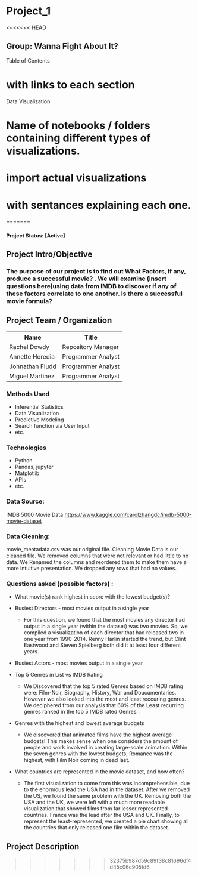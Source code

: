 
# Project_1

<<<<<<< HEAD
## Group: Wanna Fight About It? 

Table of Contents 
# with links to each section 

Data Visualization

# Name of notebooks / folders containing different types of visualizations. 

# import actual visualizations 
# with sentances explaining each one. 
=======
#### Project Status: [Active]

## Project Intro/Objective
### The purpose of our project is to find out What Factors, if any, produce a successful movie? . We will examine (insert questions here)using data from IMDB to discover if any of these factors correlate to one another. Is there a successful movie formula? 




## Project Team / Organization
<table>
  <th>Name</th>
  <th>Title</th>
  <tr>
   <td>Rachel Dowdy</td>
    <td>Repository Manager</td>
  </tr>
   <tr>
    <td>Annette Heredia</td>
    <td>Programmer Analyst</td>
  </tr>
  <tr>
    <td>Johnathan Fludd</td>
    <td>Programmer Analyst</td>
  </tr>
  <tr>
    <td>Miguel Martinez</td>
    <td>Programmer Analyst</td>
  </tr>
</table>

### Methods Used
* Inferential Statistics
* Data Visualization
* Predictive Modeling
* Search function via User Input
* etc.


### Technologies
* Python
* Pandas, jupyter
* Matplotlib
* APIs
* etc. 

### Data Source:
IMDB 5000 Movie Data
https://www.kaggle.com/carolzhangdc/imdb-5000-movie-dataset


### Data Cleaning:
movie_meatadata.csv was our original file. 
Cleaning Movie Data is our cleaned file. 
We removed columns that were not relevant or had little to no data. 
We Renamed the columns and reordered them to make them have a more intuitive presentation. 
We dropped any rows that had no values. 

### Questions asked (possible factors) :

* What movie(s) rank highest in score with the lowest budget(s)?


* Busiest Directors - most movies output in a single year
    * For this question, we found that the most movies any director had output in a single year (within the dataset) was two movies.  So, we compiled a visualization of each director that had released two in one year from 1990-2014.  Renny Harlin started the trend, but Clint Eastwood and Steven Spielberg both did it at least four different years.


* Busiest Actors - most movies output in a single year


* Top 5 Genres in List vs IMDB Rating
    * We Discovered that the top 5 rated Genres based on IMDB rating were: Film-Noir, Biography, History, War and Doucumentaries. However we also looked into the most and least reccuring genres. We deciphered from our analysis that 60% of the Least recurring genres ranked in the top 5 IMDB rated Genres. . 

* Genres with the highest and lowest average budgets
    * We discovered that animated films have the highest average budgets!  This makes sense when one considers the amount of people and work involved in creating large-scale animation.  Within the seven genres with the lowest budgets, Romance was the highest, with Film Noir coming in dead last.


* What countries are represented in the movie dataset, and how often?
    * The first visualization to come from this was incomprehensible, due to the enormous lead the USA had in the dataset.  After we removed the US, we found the same problem with the UK.  Removing both the USA and the UK, we were left with a much more readable visualization that showed films from far lesser represented countries.  France was the lead after the USA and UK.  Finally, to represent the least-represented, we created a pie chart showing all the countries that only released one film within the dataset.




## Project Description
>>>>>>> 32375b987d59c89f38c81696df4d45c06c905fd6
